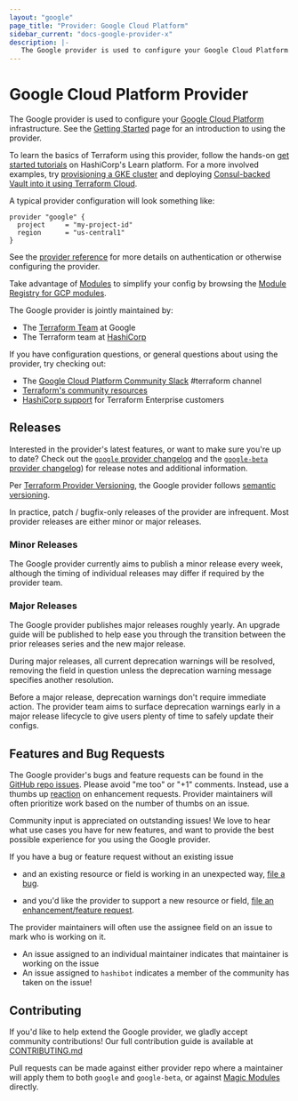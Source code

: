 ```yaml
---
layout: "google"
page_title: "Provider: Google Cloud Platform"
sidebar_current: "docs-google-provider-x"
description: |-
   The Google provider is used to configure your Google Cloud Platform infrastructure
---
```


# Google Cloud Platform Provider

The Google provider is used to configure your [Google Cloud Platform](https://cloud.google.com/) infrastructure.
See the [Getting Started](/docs/providers/google/guides/getting_started.html) page for an introduction to using the provider.

To learn the basics of Terraform using this provider, follow the
hands-on [get started tutorials](https://learn.hashicorp.com/tutorials/terraform/infrastructure-as-code?in=terraform/gcp-get-started) on HashiCorp's Learn platform. For a more involved examples, try [provisioning a GKE cluster](https://learn.hashicorp.com/tutorials/terraform/gke) and deploying [Consul-backed Vault into it using Terraform Cloud](https://learn.hashicorp.com/tutorials/terraform/kubernetes-consul-vault-pipeline).

A typical provider configuration will look something like:

```hcl
provider "google" {
  project     = "my-project-id"
  region      = "us-central1"
}
```

See the [provider reference](/docs/providers/google/guides/provider_reference.html)
for more details on authentication or otherwise configuring the provider.

Take advantage of [Modules](https://www.terraform.io/docs/modules/index.html)
to simplify your config by browsing the [Module Registry for GCP modules](https://registry.terraform.io/browse?provider=google).

The Google provider is jointly maintained by:

* The [Terraform Team](https://cloud.google.com/docs/terraform) at Google
* The Terraform team at [HashiCorp](https://www.hashicorp.com/)

If you have configuration questions, or general questions about using the provider, try checking out:

* The [Google Cloud Platform Community Slack](https://gcp-slack.appspot.com/) #terraform channel
* [Terraform's community resources](https://www.terraform.io/docs/extend/community/index.html)
* [HashiCorp support](https://support.hashicorp.com) for Terraform Enterprise customers

## Releases

Interested in the provider's latest features, or want to make sure you're up to date?
Check out the [`google` provider changelog](https://github.com/hashicorp/terraform-provider-google/blob/master/CHANGELOG.md)
and the [`google-beta` provider changelog](https://github.com/hashicorp/terraform-provider-google-beta/blob/master/CHANGELOG.md))
for release notes and additional information.

Per [Terraform Provider Versioning](https://www.hashicorp.com/blog/hashicorp-terraform-provider-versioning),
the Google provider follows [semantic versioning](https://semver.org/).

In practice, patch / bugfix-only releases of the provider are infrequent. Most
provider releases are either minor or major releases.

### Minor Releases

The Google provider currently aims to publish a minor release every week,
although the timing of individual releases may differ if required by the
provider team.

### Major Releases

The Google provider publishes major releases roughly yearly. An upgrade guide
will be published to help ease you through the transition between the prior
releases series and the new major release.

During major releases, all current deprecation warnings will be resolved,
removing the field in question unless the deprecation warning message specifies
another resolution.

Before a major release, deprecation warnings don't require immediate action. The
provider team aims to surface deprecation warnings early in a major release
lifecycle to give users plenty of time to safely update their configs.

## Features and Bug Requests

The Google provider's bugs and feature requests can be found in the [GitHub repo issues](https://github.com/hashicorp/terraform-provider-google/issues).
Please avoid "me too" or "+1" comments. Instead, use a thumbs up [reaction](https://blog.github.com/2016-03-10-add-reactions-to-pull-requests-issues-and-comments/)
on enhancement requests. Provider maintainers will often prioritize work based on the
number of thumbs on an issue.

Community input is appreciated on outstanding issues! We love to hear what use
cases you have for new features, and want to provide the best possible
experience for you using the Google provider.

If you have a bug or feature request without an existing issue

* and an existing resource or field is working in an unexpected way, [file a bug](https://github.com/hashicorp/terraform-provider-google/issues/new?template=bug.md).

* and you'd like the provider to support a new resource or field, [file an enhancement/feature request](https://github.com/hashicorp/terraform-provider-google/issues/new?template=enhancement.md).

The provider maintainers will often use the assignee field on an issue to mark
who is working on it.

* An issue assigned to an individual maintainer indicates that maintainer is working
on the issue
* An issue assigned to `hashibot` indicates a member of the community has taken on
the issue!

## Contributing

If you'd like to help extend the Google provider, we gladly accept community
contributions! Our full contribution guide is available at [CONTRIBUTING.md](https://github.com/hashicorp/terraform-provider-google/blob/master/.github/CONTRIBUTING.md)

Pull requests can be made against either provider repo where a maintainer will
apply them to both `google` and `google-beta`, or against [Magic Modules](https://github.com/GoogleCloudPlatform/magic-modules)
directly.
